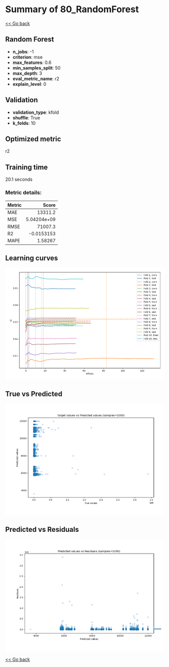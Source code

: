 # Summary of 80_RandomForest

[<< Go back](../README.md)


## Random Forest
- **n_jobs**: -1
- **criterion**: mse
- **max_features**: 0.6
- **min_samples_split**: 50
- **max_depth**: 3
- **eval_metric_name**: r2
- **explain_level**: 0

## Validation
 - **validation_type**: kfold
 - **shuffle**: True
 - **k_folds**: 10

## Optimized metric
r2

## Training time

20.1 seconds

### Metric details:
| Metric   |           Score |
|:---------|----------------:|
| MAE      | 13311.2         |
| MSE      |     5.04204e+09 |
| RMSE     | 71007.3         |
| R2       |    -0.0153153   |
| MAPE     |     1.58267     |



## Learning curves
![Learning curves](learning_curves.png)
## True vs Predicted

![True vs Predicted](true_vs_predicted.png)


## Predicted vs Residuals

![Predicted vs Residuals](predicted_vs_residuals.png)



[<< Go back](../README.md)
